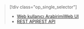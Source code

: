 > [!div class="op_single_selector"]
> * [<span data-ttu-id="f035d-101">Web kullanıcı Arabirimi</span><span class="sxs-lookup"><span data-stu-id="f035d-101">Web UI</span></span>](../articles/hdinsight/hdinsight-hadoop-manage-ambari.md)
> * [<span data-ttu-id="f035d-102">REST API</span><span class="sxs-lookup"><span data-stu-id="f035d-102">REST API</span></span>](../articles/hdinsight/hdinsight-hadoop-manage-ambari-rest-api.md)
> 
> 

